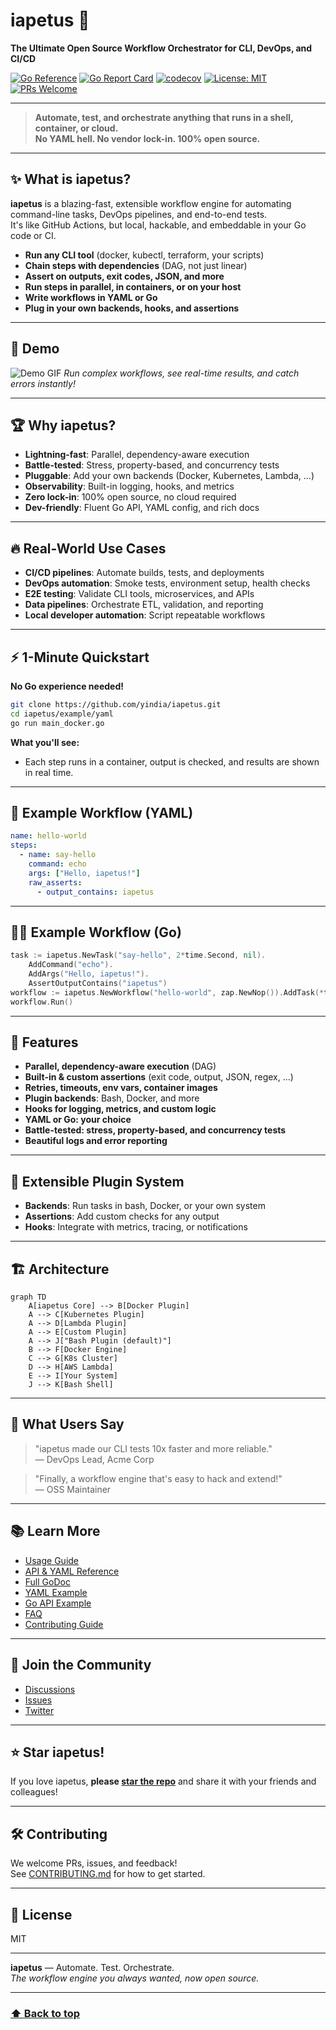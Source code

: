 # iapetus 🚀  
**The Ultimate Open Source Workflow Orchestrator for CLI, DevOps, and CI/CD**

[![Go Reference](https://pkg.go.dev/badge/github.com/yindia/iapetus.svg)](https://pkg.go.dev/github.com/yindia/iapetus)
[![Go Report Card](https://goreportcard.com/badge/github.com/yindia/iapetus)](https://goreportcard.com/report/github.com/yindia/iapetus)
[![codecov](https://codecov.io/gh/yindia/iapetus/graph/badge.svg?token=6S99FUSPOC)](https://codecov.io/gh/yindia/iapetus)
[![License: MIT](https://img.shields.io/badge/License-MIT-yellow.svg)](LICENSE)
[![PRs Welcome](https://img.shields.io/badge/PRs-welcome-brightgreen.svg)](https://github.com/yindia/iapetus/pulls)

---

> **Automate, test, and orchestrate anything that runs in a shell, container, or cloud.**  
> **No YAML hell. No vendor lock-in. 100% open source.**

---

## ✨ What is iapetus?

**iapetus** is a blazing-fast, extensible workflow engine for automating command-line tasks, DevOps pipelines, and end-to-end tests.  
It's like GitHub Actions, but local, hackable, and embeddable in your Go code or CI.

- **Run any CLI tool** (docker, kubectl, terraform, your scripts)
- **Chain steps with dependencies** (DAG, not just linear)
- **Assert on outputs, exit codes, JSON, and more**
- **Run steps in parallel, in containers, or on your host**
- **Write workflows in YAML or Go**
- **Plug in your own backends, hooks, and assertions**

---

## 🚀 Demo

![Demo GIF](https://user-images.githubusercontent.com/your/demo.gif)
*Run complex workflows, see real-time results, and catch errors instantly!*

---

## 🏆 Why iapetus?

- **Lightning-fast**: Parallel, dependency-aware execution
- **Battle-tested**: Stress, property-based, and concurrency tests
- **Pluggable**: Add your own backends (Docker, Kubernetes, Lambda, ...)
- **Observability**: Built-in logging, hooks, and metrics
- **Zero lock-in**: 100% open source, no cloud required
- **Dev-friendly**: Fluent Go API, YAML config, and rich docs

---

## 🔥 Real-World Use Cases

- **CI/CD pipelines**: Automate builds, tests, and deployments
- **DevOps automation**: Smoke tests, environment setup, health checks
- **E2E testing**: Validate CLI tools, microservices, and APIs
- **Data pipelines**: Orchestrate ETL, validation, and reporting
- **Local developer automation**: Script repeatable workflows

---

## ⚡️ 1-Minute Quickstart

**No Go experience needed!**

```sh
git clone https://github.com/yindia/iapetus.git
cd iapetus/example/yaml
go run main_docker.go
```

**What you'll see:**  
- Each step runs in a container, output is checked, and results are shown in real time.

---

## 📝 Example Workflow (YAML)

```yaml
name: hello-world
steps:
  - name: say-hello
    command: echo
    args: ["Hello, iapetus!"]
    raw_asserts:
      - output_contains: iapetus
```

---

## 🧑‍💻 Example Workflow (Go)

```go
task := iapetus.NewTask("say-hello", 2*time.Second, nil).
    AddCommand("echo").
    AddArgs("Hello, iapetus!").
    AssertOutputContains("iapetus")
workflow := iapetus.NewWorkflow("hello-world", zap.NewNop()).AddTask(*task)
workflow.Run()
```

---

## 🧩 Features

- **Parallel, dependency-aware execution** (DAG)
- **Built-in & custom assertions** (exit code, output, JSON, regex, ...)
- **Retries, timeouts, env vars, container images**
- **Plugin backends**: Bash, Docker, and more
- **Hooks for logging, metrics, and custom logic**
- **YAML or Go: your choice**
- **Battle-tested: stress, property-based, and concurrency tests**
- **Beautiful logs and error reporting**

---

## 🔌 Extensible Plugin System

- **Backends**: Run tasks in bash, Docker, or your own system
- **Assertions**: Add custom checks for any output
- **Hooks**: Integrate with metrics, tracing, or notifications

---

## 🏗️ Architecture

```mermaid
graph TD
    A[iapetus Core] --> B[Docker Plugin]
    A --> C[Kubernetes Plugin]
    A --> D[Lambda Plugin]
    A --> E[Custom Plugin]
    A --> J["Bash Plugin (default)"]
    B --> F[Docker Engine]
    C --> G[K8s Cluster]
    D --> H[AWS Lambda]
    E --> I[Your System]
    J --> K[Bash Shell]
```

---

## 💬 What Users Say

> "iapetus made our CLI tests 10x faster and more reliable."  
> — DevOps Lead, Acme Corp

> "Finally, a workflow engine that's easy to hack and extend!"  
> — OSS Maintainer

---

## 📚 Learn More

- [Usage Guide](USAGE.md)
- [API & YAML Reference](REFERENCE.md)
- [Full GoDoc](https://pkg.go.dev/github.com/yindia/iapetus)
- [YAML Example](example/yaml/workflow_docker.yaml)
- [Go API Example](example/docker/main.go)
- [FAQ](#faq)
- [Contributing Guide](#contributing)

---

## 🤝 Join the Community

- [Discussions](https://github.com/yindia/iapetus/discussions)
- [Issues](https://github.com/yindia/iapetus/issues)
- [Twitter](https://twitter.com/yourhandle)

---

## ⭐️ Star iapetus!

If you love iapetus, **please [star the repo](https://github.com/yindia/iapetus/stargazers)** and share it with your friends and colleagues!

---

## 🛠️ Contributing

We welcome PRs, issues, and feedback!  
See [CONTRIBUTING.md](CONTRIBUTING.md) for how to get started.

---

## 📜 License

MIT

---

**iapetus** — Automate. Test. Orchestrate.  
*The workflow engine you always wanted, now open source.*

---

### [⬆️ Back to top](#iapetus-)
